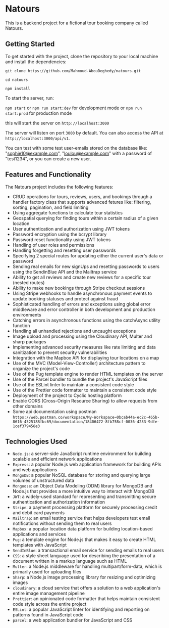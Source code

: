 # Natours

This is a backend project for a fictional tour booking company called Natours.

## Getting Started

To get started with the project, clone the repository to your local machine and install the dependencies:

`git clone https://github.com/Mahmoud-AbouDeghedy/natours.git`

`cd natours`

`npm install`

To start the server, run:

`npm start` or `npm run start:dev` for development mode or `npm run start:prod` for production mode

this will start the server on `http://localhost:3000`

The server will listen on port `3000` by default. You can also access the API at `http://localhost:3000/api/v1`.

You can test with some test user-emails stored on the database like: "sophie10@example.com", "loulou@example.com" with a password of "test1234", or you can create a new user.

## Features and Functionality

The Natours project includes the following features:

- CRUD operations for tours, reviews, users, and bookings through a handler factory class that supports advanced fetures like: filtering, sorting, pagination, and field limiting
- Using aggregate functions to calculate tour statistics
- Geospatial querying for finding tours within a certain radius of a given location
- User authentication and authorization using JWT tokens
- Password encryption using the bcrypt library
- Password reset functionality using JWT tokens
- Handling of user roles and permissions
- Handling forgetting and resetting user passwords
- Specifying 2 special routes for updating either the current user's data or password
- Sending real emails for new signUps and resetting passwords to users using the SendinBlue API and the Mailtrap service
- Ability to get all reviews and create new reviews for a specific tour (nested routes)
- Ability to make new bookings through Stripe checkout sessions
- Using Stripe webhooks to handle asynchronous payment events to update booking statuses and protect against fraud
- Sophisticated handling of errors and exceptions using global error middleware and error controller in both development and production environments
- Catching errors in asynchronous functions using the catchAsync utility function
- Handling all unhandled rejections and uncaught exceptions
- Image upload and processing using the Cloudinary API, Multer and sharp packages
- Implementing advanced security measures like rate limiting and data sanitization to prevent security vulnerabilities
- Integration with the Mapbox API for displaying tour locations on a map
- Use of the MVC (Model-View-Controller) architecture pattern to organize the project's code
- Use of the Pug template engine to render HTML templates on the server
- Use of the Parcel bundler to bundle the project's JavaScript files
- Use of the ESLint linter to maintain a consistent code style
- Use of the Prettier code formatter to maintain a consistent code style
- Deployment of the project to Cyclic hosting platform
- Enable CORS (Cross-Origin Resource Sharing) to allow requests from other domains
- Some api documentation using postman
  `https://web.postman.co/workspace/My-Workspace~0bcab44a-ec2c-465b-8616-4525188fbc69/documentation/18406472-8fb758cf-0036-4233-9dfe-1cef379458e3`

## Technologies Used

- `Node.js`: a server-side JavaScript runtime environment for building scalable and efficient network applications
- `Express`: a popular Node.js web application framework for building APIs and web applications
- `MongoDB`: a popular NoSQL database for storing and querying large volumes of unstructured data
- `Mongoose`: an Object Data Modeling (ODM) library for MongoDB and Node.js that provides a more intuitive way to interact with MongoDB
- `JWT`: a widely-used standard for representing and transmitting secure authentication and authorization information
- `Stripe`: a payment processing platform for securely processing credit and debit card payments
- `Mailtrap`: an email testing service that helps developers test email notifications without sending them to real users
- `Mapbox`: a popular location data platform for building location-based applications and services
- `Pug`: a template engine for Node.js that makes it easy to create HTML templates with JavaScript
- `SendInBlue`: a transactional email service for sending emails to real users
- `CSS`: a style sheet language used for describing the presentation of a document written in a markup language such as HTML
- `Multer`: a Node.js middleware for handling multipart/form-data, which is primarily used for uploading files
- `Sharp`: a Node.js image processing library for resizing and optimizing images
- `cloudinary`: a cloud service that offers a solution to a web application's entire image management pipeline
- `Prettier`: an opinionated code formatter that helps maintain consistent code style across the entire project
- `ESLint`: a popular JavaScript linter for identifying and reporting on patterns found in JavaScript code
- `parcel`: a web application bundler for JavaScript and CSS
